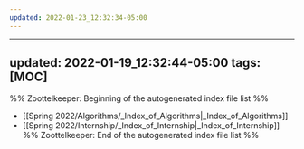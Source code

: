 ```yaml
---
updated: 2022-01-23_12:32:34-05:00
---
```

---
updated: 2022-01-19_12:32:44-05:00
tags: [MOC]
---
%% Zoottelkeeper: Beginning of the autogenerated index file list  %%
-  [[Spring 2022/Algorithms/_Index_of_Algorithms|_Index_of_Algorithms]]
-  [[Spring 2022/Internship/_Index_of_Internship|_Index_of_Internship]]
%% Zoottelkeeper: End of the autogenerated index file list  %%

